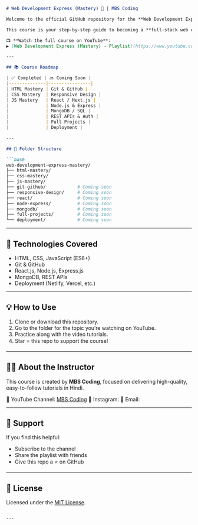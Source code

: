 ````markdown
# Web Development Express (Mastery) 🚀 | MBS Coding

Welcome to the official GitHub repository for the **Web Development Express (Mastery)** course by **MBS Coding**.

This course is your step-by-step guide to becoming a **full-stack web developer**, starting from scratch and going all the way to professional-level skills.

📺 **Watch the full course on YouTube**:  
▶️ [Web Development Express (Mastery) - Playlist](https://www.youtube.com/playlist?list=PLqj8-TO8ccMbBnY55cGU3tk3hkcdtGCxU)

---

## 📚 Course Roadmap

| ✅ Completed | 🔜 Coming Soon |
|--------------|----------------|
| HTML Mastery | Git & GitHub |
| CSS Mastery  | Responsive Design |
| JS Mastery   | React / Next.js |
|              | Node.js & Express |
|              | MongoDB / SQL |
|              | REST APIs & Auth |
|              | Full Projects |
|              | Deployment |

---

## 📁 Folder Structure

```bash
web-development-express-mastery/
├── html-mastery/
├── css-mastery/
├── js-mastery/
├── git-github/            # Coming soon
├── responsive-design/     # Coming soon
├── react/                 # Coming soon
├── node-express/          # Coming soon
├── mongodb/               # Coming soon
├── full-projects/         # Coming soon
└── deployment/            # Coming soon
````

---

## 🔧 Technologies Covered

* HTML, CSS, JavaScript (ES6+)
* Git & GitHub
* React.js, Node.js, Express.js
* MongoDB, REST APIs
* Deployment (Netlify, Vercel, etc.)

---

## 💡 How to Use

1. Clone or download this repository.
2. Go to the folder for the topic you’re watching on YouTube.
3. Practice along with the video tutorials.
4. Star ⭐ this repo to support the course!

---

## 🧑‍🏫 About the Instructor

This course is created by **MBS Coding**, focused on delivering high-quality, easy-to-follow tutorials in Hindi.

📌 YouTube Channel: [MBS Coding](https://www.youtube.com/@mbscoding)
📸 Instagram: 
📧 Email:

---

## 🙌 Support

If you find this helpful:

* Subscribe to the channel
* Share the playlist with friends
* Give this repo a ⭐ on GitHub

---

## 📄 License

Licensed under the [MIT License](LICENSE).

```

---


